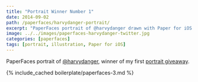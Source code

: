 ```yaml
---
title: "Portrait Winner Number 1"
date: 2014-09-02
path: /paperfaces/harvydanger-portrait/
excerpt: "PaperFaces portrait of @harvydanger drawn with Paper for iOS on an iPad."
image: ../../images/paperfaces-harvydanger-twitter.jpg
categories: [paperfaces]
tags: [portrait, illustration, Paper for iOS]
---
```


PaperFaces portrait of [@harvydanger](https://twitter.com/harvydanger), winner of my first [portrait giveaway](/notes/paperfaces-giveaway/).

{% include_cached boilerplate/paperfaces-3.md %}
